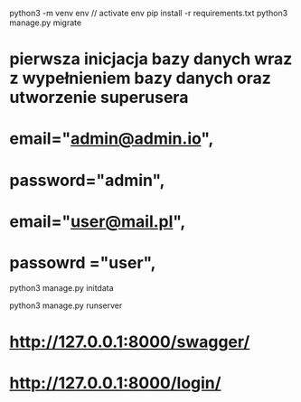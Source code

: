 
python3 -m venv env
// activate env
pip install -r requirements.txt
python3 manage.py migrate

# pierwsza inicjacja bazy danych wraz z wypełnieniem bazy danych oraz utworzenie superusera

# email="admin@admin.io",
# password="admin",

# email="user@mail.pl",
# passowrd ="user",

python3 manage.py initdata

python3 manage.py runserver 

# http://127.0.0.1:8000/swagger/
# http://127.0.0.1:8000/login/
